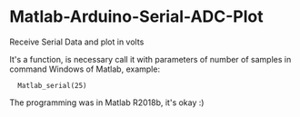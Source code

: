 # Matlab-Arduino-Serial-ADC-Plot
Receive Serial Data and plot in volts


It's a function, is necessary call it with parameters of number of samples in command Windows of Matlab, example:
  
      Matlab_serial(25)
      
The programming was in Matlab R2018b, it's okay :)
